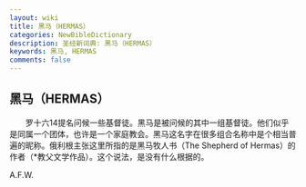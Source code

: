 ```yaml
---
layout: wiki
title: 黑马（HERMAS）
categories: NewBibleDictionary
description: 圣经新词典: 黑马（HERMAS）
keywords: 黑马, HERMAS
comments: false
---
```


## 黑马（HERMAS）

　　罗十六14提名问候一些基督徒。黑马是被问候的其中一组基督徒。他们似乎是同属一个团体，也许是一个家庭教会。黑马这名字在很多组合名称中是个相当普遍的昵称。俄利根主张这里所指的是黑马牧人书（The Shepherd of Hermas）的作者（*教父文学作品）。这个说法，是没有什么根据的。

A.F.W.








